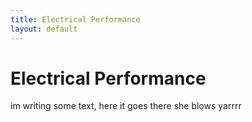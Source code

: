 ```yaml
---
title: Electrical Performance
layout: default
---
```


# Electrical Performance
im writing some text, here it goes
there she blows 
yarrrr
